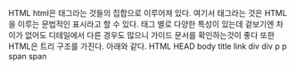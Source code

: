 HTML
html은 태그라는 것들의 집합으로 이루어져 있다.
여기서 태그라는 것은 HTML을 이루는 문법적인 표시라고 할 수 있다.
태그 별로 다양한 특성이 있는데 겉보기엔 차이가 없어도 디테일에서 다른 경우도 많으니 가이드 문서를 확인하는것이 좋다
또한 HTML은 트리 구조를 가진다.
아래와 같다.
            HTML
    HEAD            body
 title link      div    div
               p    p span  span
               

